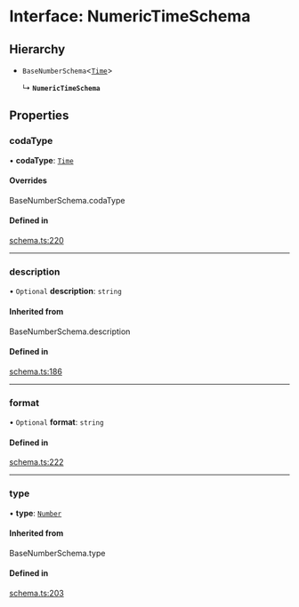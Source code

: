# Interface: NumericTimeSchema

## Hierarchy

- `BaseNumberSchema`<[`Time`](../enums/ValueHintType.md#time)\>

  ↳ **`NumericTimeSchema`**

## Properties

### codaType

• **codaType**: [`Time`](../enums/ValueHintType.md#time)

#### Overrides

BaseNumberSchema.codaType

#### Defined in

[schema.ts:220](https://github.com/coda/packs-sdk/blob/main/schema.ts#L220)

___

### description

• `Optional` **description**: `string`

#### Inherited from

BaseNumberSchema.description

#### Defined in

[schema.ts:186](https://github.com/coda/packs-sdk/blob/main/schema.ts#L186)

___

### format

• `Optional` **format**: `string`

#### Defined in

[schema.ts:222](https://github.com/coda/packs-sdk/blob/main/schema.ts#L222)

___

### type

• **type**: [`Number`](../enums/ValueType.md#number)

#### Inherited from

BaseNumberSchema.type

#### Defined in

[schema.ts:203](https://github.com/coda/packs-sdk/blob/main/schema.ts#L203)
